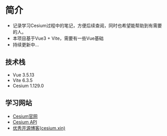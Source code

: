 # 简介
- 记录学习Cesium过程中的笔记，方便后续查阅，同时也希望能帮助到有需要的人。
- 本项目基于Vue3 + Vite，需要有一些Vue基础
- 持续更新中...
## 技术栈
- Vue 3.5.13
- Vite 6.3.5
- Cesium 1.129.0
## 学习网站
- [Cesium官网](https://cesium.com/)
- [Cesium API](https://cesium.com/learn/cesiumjs/ref-doc/)
- [优秀开源博客(cesium.xin)](http://cesium.xin/)